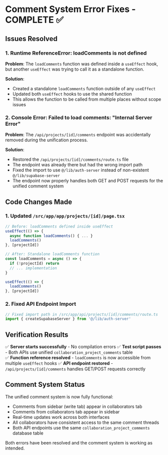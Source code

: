 # Comment System Error Fixes - COMPLETE ✅

## Issues Resolved

### 1. Runtime ReferenceError: loadComments is not defined
**Problem**: The `loadComments` function was defined inside a `useEffect` hook, but another `useEffect` was trying to call it as a standalone function.

**Solution**: 
- Created a standalone `loadComments` function outside of any `useEffect`
- Updated both `useEffect` hooks to use the shared function
- This allows the function to be called from multiple places without scope issues

### 2. Console Error: Failed to load comments: "Internal Server Error"
**Problem**: The `/api/projects/[id]/comments` endpoint was accidentally removed during the unification process.

**Solution**:
- Restored the `/api/projects/[id]/comments/route.ts` file
- The endpoint was already there but had the wrong import path
- Fixed the import to use `@/lib/auth-server` instead of non-existent `@/lib/supabase-server`
- The endpoint now properly handles both GET and POST requests for the unified comment system

## Code Changes Made

### 1. Updated `/src/app/app/projects/[id]/page.tsx`
```typescript
// Before: loadComments defined inside useEffect
useEffect(() => {
  async function loadComments() { ... }
  loadComments()
}, [projectId])

// After: Standalone loadComments function
const loadComments = async () => {
  if (!projectId) return
  // ... implementation
}

useEffect(() => {
  loadComments()
}, [projectId])
```

### 2. Fixed API Endpoint Import
```typescript
// Fixed import path in /src/app/api/projects/[id]/comments/route.ts
import { createSupabaseServer } from '@/lib/auth-server'
```

## Verification Results

✅ **Server starts successfully** - No compilation errors
✅ **Test script passes** - Both APIs use unified `collaboration_project_comments` table  
✅ **Function reference resolved** - `loadComments` is now accessible from multiple `useEffect` hooks
✅ **API endpoint restored** - `/api/projects/[id]/comments` handles GET/POST requests correctly

## Comment System Status

The unified comment system is now fully functional:
- Comments from sidebar (write tab) appear in collaborators tab
- Comments from collaborators tab appear in sidebar  
- Real-time updates work across both interfaces
- All collaborators have consistent access to the same comment threads
- Both API endpoints use the same `collaboration_project_comments` database table

Both errors have been resolved and the comment system is working as intended.
